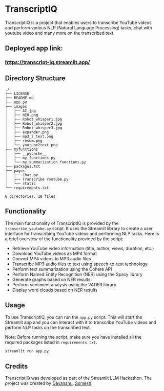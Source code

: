 # TranscriptIQ
TranscriptIQ is a project that enables users to transcribe YouTube videos and perform various NLP (Natural Language Processing) tasks, chat with youtube video and many more on the transcribed text. 

## Deployed app link: 
### https://transcript-iq.streamlit.app/

## Directory Structure
```
./
├── LICENSE
├── README.md
├── app.py
├── images
│   ├── AI.jpg
│   ├── NER.png
│   ├── Robot_whisper1.jpg
│   ├── Robot_whisper2.jpg
│   ├── Robot_whisper3.jpg
│   ├── expander.png
│   ├── mp3_2_text.png
│   ├── resum.png
│   └── youtube2text.png
├── myfunctions
│   ├── __pycache__
│   ├── my_functions.py
│   └── my_summarization_functions.py
├── packages.txt
├── pages
│   ├── Chat.py
│   ├── Transcribe Youtube.py
│   └── static
└── requirements.txt

6 directories, 18 files
```

## Functionality
The main functionality of TranscriptIQ is provided by the `transcribe_youtube.py` script. It uses the Streamlit library to create a user interface for transcribing YouTube videos and performing NLP tasks. Here is a brief overview of the functionality provided by the script:

- Retrieve YouTube video information (title, author, views, duration, etc.)
- Download YouTube videos as MP4 format
- Convert MP4 videos to MP3 audio files
- Transcribe MP3 audio files to text using speech-to-text technology
- Perform text summarization using the Cohere API
- Perform Named Entity Recognition (NER) using the Spacy library
- Generate graphs based on NER results
- Perform sentiment analysis using the VADER library
- Display word clouds based on NER results

## Usage
To use TranscriptIQ, you can run the `app.py` script. This will start the Streamlit app and you can interact with it to transcribe YouTube videos and perform NLP tasks on the transcribed text.

Note: Before running the script, make sure you have installed all the required packages listed in `requirements.txt`.

```python
streamlit run app.py
```

## Credits
TranscriptIQ was developed as part of the Streamlit LLM Hackathon. The project was created by [Devanshu](https://github.com/Devanshu-17), [Somesh](https://github.com/someshfengde).